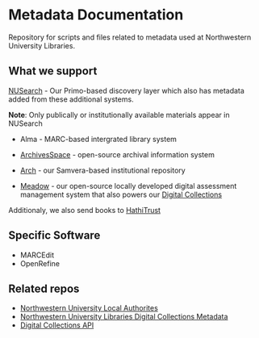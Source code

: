 # Metadata Documentation

Repository for scripts and files related to metadata used at Northwestern University Libraries.

## What we support

[NUSearch](https://www.library.northwestern.edu/) - Our Primo-based discovery layer which also has metadata added from these additional systems.

**Note**: Only publically or institutionally available materials appear in NUSearch

- Alma - MARC-based intergrated library system

- [ArchivesSpace](https://findingaids.library.northwestern.edu/) - open-source archival information system

- [Arch](https://arch.library.northwestern.edu/) - our Samvera-based institutional repository

- [Meadow](https://github.com/nulib/meadow) - our open-source locally developed digital assessment management system that also powers our [Digital Collections](https://dc.library.northwestern.edu/)

Additionaly, we also send books to [HathiTrust](https://www.hathitrust.org/)

## Specific Software

- MARCEdit
- OpenRefine

## Related repos

- [Northwestern University Local Authorites](https://github.com/nulib/NULA)
- [Northwestern University Libraries Digital Collections Metadata](https://github.com/nulib/nuldc-metadata)
- [Digital Collections API](https://github.com/nulib/dc-api-v2)
